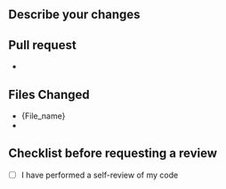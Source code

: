 ## Describe your changes

## Pull request
- 
## Files Changed
- {File_name}
- 
## Checklist before requesting a review
- [ ] I have performed a self-review of my code
